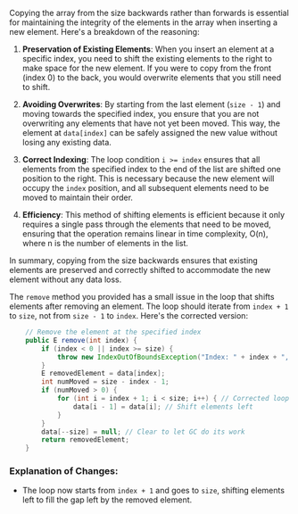 Copying the array from the size backwards rather than forwards is essential for maintaining the integrity of the elements in the array when inserting a new element. Here's a breakdown of the reasoning:

1. **Preservation of Existing Elements**: When you insert an element at a specific index, you need to shift the existing elements to the right to make space for the new element. If you were to copy from the front (index 0) to the back, you would overwrite elements that you still need to shift.

2. **Avoiding Overwrites**: By starting from the last element (`size - 1`) and moving towards the specified index, you ensure that you are not overwriting any elements that have not yet been moved. This way, the element at `data[index]` can be safely assigned the new value without losing any existing data.

3. **Correct Indexing**: The loop condition `i >= index` ensures that all elements from the specified index to the end of the list are shifted one position to the right. This is necessary because the new element will occupy the `index` position, and all subsequent elements need to be moved to maintain their order.

4. **Efficiency**: This method of shifting elements is efficient because it only requires a single pass through the elements that need to be moved, ensuring that the operation remains linear in time complexity, O(n), where n is the number of elements in the list.

In summary, copying from the size backwards ensures that existing elements are preserved and correctly shifted to accommodate the new element without any data loss.

The `remove` method you provided has a small issue in the loop that shifts elements after removing an element. The loop should iterate from `index + 1` to `size`, not from `size - 1` to `index`. Here's the corrected version:

```java:ArrayListsOverridenCustomMethods/MyArrayList.java
    // Remove the element at the specified index
    public E remove(int index) {
        if (index < 0 || index >= size) {
            throw new IndexOutOfBoundsException("Index: " + index + ", Size: " + size);
        }
        E removedElement = data[index];
        int numMoved = size - index - 1;
        if (numMoved > 0) {
            for (int i = index + 1; i < size; i++) { // Corrected loop
                data[i - 1] = data[i]; // Shift elements left
            }
        }
        data[--size] = null; // Clear to let GC do its work
        return removedElement;
    }
```

### Explanation of Changes:
- The loop now starts from `index + 1` and goes to `size`, shifting elements left to fill the gap left by the removed element.